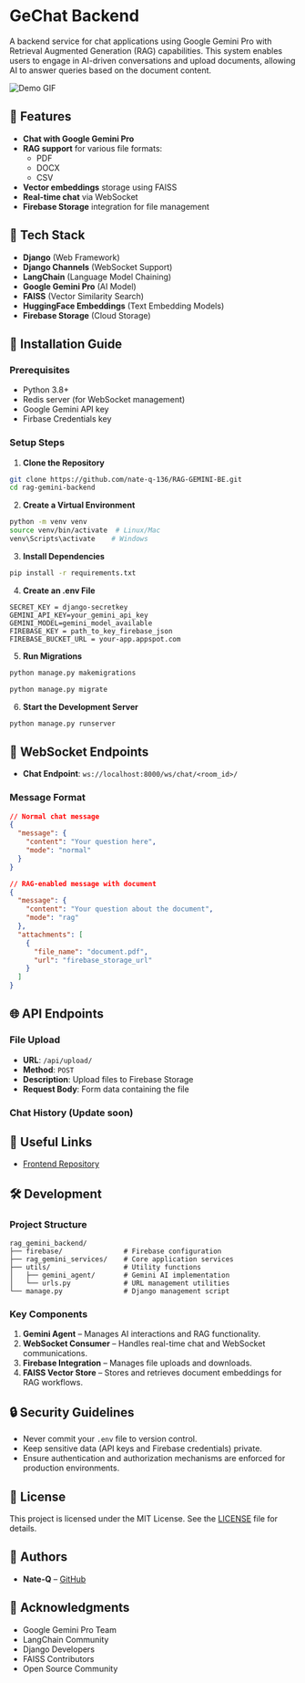 # GeChat Backend

A backend service for chat applications using Google Gemini Pro with Retrieval Augmented Generation (RAG) capabilities. This system enables users to engage in AI-driven conversations and upload documents, allowing AI to answer queries based on the document content.

![Demo GIF](demo.gif)

## 🌟 Features

- **Chat with Google Gemini Pro**
- **RAG support** for various file formats:
  - PDF
  - DOCX
  - CSV
- **Vector embeddings** storage using FAISS
- **Real-time chat** via WebSocket
- **Firebase Storage** integration for file management

## 🔧 Tech Stack

- **Django** (Web Framework)
- **Django Channels** (WebSocket Support)
- **LangChain** (Language Model Chaining)
- **Google Gemini Pro** (AI Model)
- **FAISS** (Vector Similarity Search)
- **HuggingFace Embeddings** (Text Embedding Models)
- **Firebase Storage** (Cloud Storage)

## 🚀 Installation Guide

### Prerequisites

- Python 3.8+
- Redis server (for WebSocket management)
- Google Gemini API key
- Firbase Credentials key

### Setup Steps

1. **Clone the Repository**
```bash
git clone https://github.com/nate-q-136/RAG-GEMINI-BE.git
cd rag-gemini-backend
```

2. **Create a Virtual Environment**
```bash
python -m venv venv
source venv/bin/activate  # Linux/Mac
venv\Scripts\activate    # Windows
```

3. **Install Dependencies**
```bash
pip install -r requirements.txt
```

4. **Create an .env File**
```env
SECRET_KEY = django-secretkey
GEMINI_API_KEY=your_gemini_api_key
GEMINI_MODEL=gemini_model_available
FIREBASE_KEY = path_to_key_firebase_json
FIREBASE_BUCKET_URL = your-app.appspot.com
```

5. **Run Migrations**
```bash
python manage.py makemigrations
```
```bash
python manage.py migrate
```

6. **Start the Development Server**
```bash
python manage.py runserver
```

## 🔌 WebSocket Endpoints

- **Chat Endpoint**: `ws://localhost:8000/ws/chat/<room_id>/`

### Message Format
```json
// Normal chat message
{
  "message": {
    "content": "Your question here",
    "mode": "normal"
  }
}

// RAG-enabled message with document
{
  "message": {
    "content": "Your question about the document",
    "mode": "rag"
  },
  "attachments": [
    {
      "file_name": "document.pdf",
      "url": "firebase_storage_url"
    }
  ]
}
```

## 🌐 API Endpoints

### File Upload
- **URL**: `/api/upload/`
- **Method**: `POST`
- **Description**: Upload files to Firebase Storage
- **Request Body**: Form data containing the file

### Chat History (Update soon)

## 🔗 Useful Links

- [Frontend Repository](https://github.com/nate-q-136/RAG-GEMINI-FE.git)

## 🛠️ Development

### Project Structure
```
rag_gemini_backend/
├── firebase/               # Firebase configuration
├── rag_gemini_services/    # Core application services
├── utils/                  # Utility functions
│   ├── gemini_agent/       # Gemini AI implementation
│   └── urls.py             # URL management utilities
└── manage.py               # Django management script
```

### Key Components

1. **Gemini Agent** – Manages AI interactions and RAG functionality.
2. **WebSocket Consumer** – Handles real-time chat and WebSocket communications.
3. **Firebase Integration** – Manages file uploads and downloads.
4. **FAISS Vector Store** – Stores and retrieves document embeddings for RAG workflows.

## 🔒 Security Guidelines

- Never commit your `.env` file to version control.
- Keep sensitive data (API keys and Firebase credentials) private.
- Ensure authentication and authorization mechanisms are enforced for production environments.

## 📄 License

This project is licensed under the MIT License. See the [LICENSE](LICENSE) file for details.

## 👥 Authors

- **Nate-Q** – [GitHub](https://github.com/nate-q-136)

## 🙏 Acknowledgments

- Google Gemini Pro Team
- LangChain Community
- Django Developers
- FAISS Contributors
- Open Source Community

